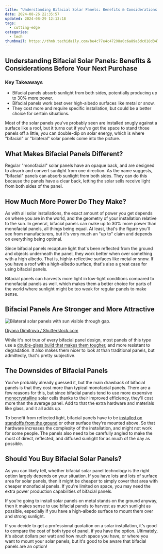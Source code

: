 ```yaml
---
title: "Understanding Bifacial Solar Panels: Benefits & Considerations Before Your Next Purchase"
date: 2024-08-26 22:35:57
updated: 2024-08-29 12:13:18
tags:
  - cutting-edge
categories:
  - tech
thumbnail: https://thmb.techidaily.com/be4c77e4c47208a0c6a89a5dc018d347b3f89d31378e1f478ed8a82b6ec5c28d.jpg
---
```


## Understanding Bifacial Solar Panels: Benefits & Considerations Before Your Next Purchase

### Key Takeaways

* Bifacial panels absorb sunlight from both sides, potentially producing up to 30% more power.
* Bifacial panels work best over high-albedo surfaces like metal or snow.
* They cost more and require specific installation, but could be a better choice for certain situations.

 Most of the solar panels you've probably seen are installed snugly against a surface like a roof, but it turns out if you've got the space to stand those panels off a little, you can double-dip on solar energy, which is where "bifacial" or "bilateral" solar panels come into the picture.

##  What Makes Bifacial Panels Different?

 Regular "monofacial" solar panels have an opaque back, and are designed to absorb and convert sunlight from one direction. As the name suggests, "bifacial" panels can absorb sunlight from both sides. They can do this because the panels have a clear back, letting the solar sells receive light from both sides of the panel.

##  How Much More Power Do They Make?

 As with all solar installations, the exact amount of power you get depends on where you are in the world, and the geometry of your installation relative to the sun. In general, bifacial panels can make up to 30% more power than monofacial panels, all things being equal. At least, that's the figure you'll see from manufacturers, but it's very much an "up to" claim and depends on everything being optimal.

 Since bifacial panels recapture light that's been reflected from the ground and objects underneath the panel, they work better when over something with a high albedo. That is, highly-reflective surfaces like metal or snow. If you have a roof with a high-albedo surface, that's also a great case for using bifacial panels.

 Bifacial panels can harvests more light in low-light conditions compared to monofacial panels as well, which makes them a better choice for parts of the world where sunlight might be too weak for regular panels to make sense.

##  Bifacial Panels Are Stronger and More Attractive

![Bilateral solar panels with sun visible through gap.](https://static1.howtogeekimages.com/wordpress/wp-content/uploads/2024/08/bilateral-solar-panels-with-sun-visible-through-gap.jpg) 

[Diyana Dimitrova / Shutterstock.com](https://www.shutterstock.com/image-photo/bilateral-solar-panels-natural-sun-flare-2434318013)

 While it's not true of every bifacial panel design, most panels of this type use a [double-glass build that makes them tougher](https://freyrenergy.com/unveiling-the-advantages-of-bifacial-solar-panels-a-complete-guide/#:~:text=Reinforced%20Durability%3A%20Glass%2FGlass%20Bifacial,loads%20compared%20to%20their%20counterparts.), and more resistant to degradation. It also makes them nicer to look at than traditional panels, but admittedly, that's pretty subjective.

##  The Downsides of Bifacial Panels

 You've probably already guessed it, but the main drawback of bifacial panels is that they cost more than typical monofacial panels. There are a few reasons for this, but since bifacial panels tend to use more expensive [monocrystalline](https://www.ecowatch.com/solar/monocrystalline-vs-polycrystalline) solar cells thanks to their improved efficiency, they'll cost more than the average panel. Add to that the extra hardware and materials like glass, and it all adds up.

 To benefit from reflected light, bifacial panels have to be [installed on standoffs from the ground](https://phone-solutions.techidaily.com/how-to-downgrade-iphone-11-pro-without-losing-any-data-drfone-by-drfone-ios-system-repair-ios-system-repair/) or other surface they're mounted above. So that hardware increases the complexity of the installation, and might not work for some people. The panels also need to be carefully angled to make the most of direct, reflected, and diffused sunlight for as much of the day as possible.

##  Should You Buy Bifacial Solar Panels?

 As you can likely tell, whether bifacial solar panel technology is the right option largely depends on your situation. If you have lots and lots of surface area for solar panels, then it might be cheaper to simply cover that area with cheaper monofacial panels. If you're limited on space, you may need the extra power production capabilities of bifacial panels.

 If you're going to install solar panels on metal stands on the ground anyway, then it makes sense to use bifacial panels to harvest as much sunlight as possible, especially if you have a high-albedo surface to mount them over and strong sunlight.

 If you decide to get a professional quotation on a solar installation, it's good to compare the cost of both type of panel, if you have the option. Ultimately, it's about dollars per watt and how much space you have, or where you want to mount your solar panels, but it's good to be aware that bifacial panels are an option!

<ins class="adsbygoogle"
     style="display:block"
     data-ad-format="autorelaxed"
     data-ad-client="ca-pub-7571918770474297"
     data-ad-slot="1223367746"></ins>



<ins class="adsbygoogle"
     style="display:block"
     data-ad-client="ca-pub-7571918770474297"
     data-ad-slot="8358498916"
     data-ad-format="auto"
     data-full-width-responsive="true"></ins>
